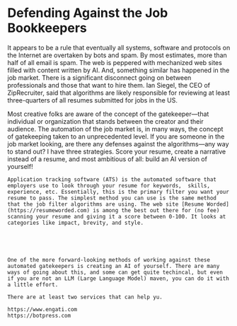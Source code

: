 # Defending Against the Job Bookkeepers

It appears to be a rule that eventually all systems, software and protocols on the Internet are overtaken by bots and spam.  By most estimates, more than half of all email is spam. The web is peppered with mechanized web sites filled with content written by AI. And, something similar has happened in the job market. There is a significant disconnect going on between professionals and those that want to hire them. Ian Siegel, the CEO of ZipRecruiter, said that algorithms are likely responsible for reviewing at least three-quarters of all resumes submitted for jobs in the US.

Most creative folks are aware of the concept of the gatekeeper—that individual or organization that stands between the creator and their audience. The automation of the job market is, in many ways, the concept of gatekeeping taken to an unprecedented level. If you are someone in the job market looking, are there any defenses against the algorithms—any way to stand out? I have three strategies. Score your resume, create a narrative instead of a resume, and most ambitious of all: build an AI version of yourself!

	Application tracking software (ATS) is the automated software that employers use to look through your resume for keywords,  skills, experience, etc. Essentially, this is the primary filter you want your resume to pass. The simplest method you can use is the same method that the job filter algorithms are using. The web site [Resume Worded](https://resumeworded.com) is among the best out there for (no fee) scanning your resume and giving it a score between 0-100. It looks at categories like impact, brevity, and style.
	
	
	
	
	
	One of the more forward-looking methods of working against these automated gatekeepers is creating an AI of yourself. There are many ways of going about this, and some can get quite techincal, but even if you are not an LLM (Large Language Model) maven, you can do it with a little effort. 
	
	There are at least two services that can help yu.
	
	https://www.engati.com
	https://botpress.com